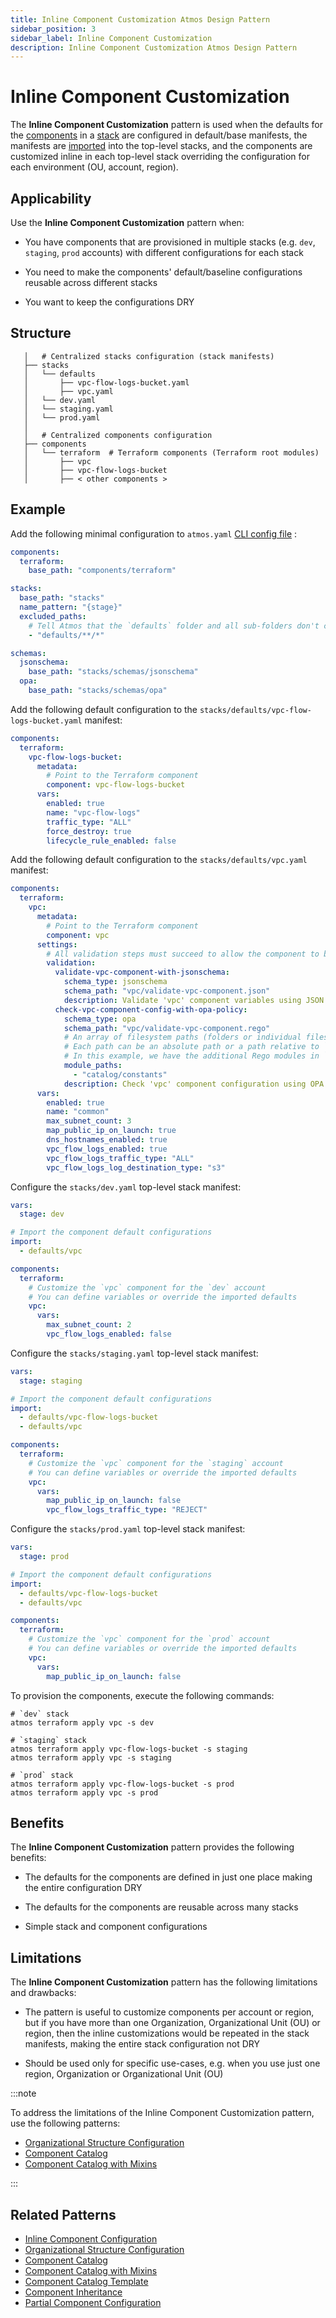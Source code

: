 ```yaml
---
title: Inline Component Customization Atmos Design Pattern
sidebar_position: 3
sidebar_label: Inline Component Customization
description: Inline Component Customization Atmos Design Pattern
---
```


# Inline Component Customization

The **Inline Component Customization** pattern is used when the defaults for the [components](/core-concepts/components) in
a [stack](/core-concepts/stacks)
are configured in default/base manifests, the manifests are [imported](/core-concepts/stacks/imports) into the top-level stacks, and the components
are customized inline in each top-level stack overriding the configuration for each environment (OU, account, region).

## Applicability

Use the **Inline Component Customization** pattern when:

- You have components that are provisioned in multiple stacks (e.g. `dev`, `staging`, `prod` accounts) with different configurations for each stack

- You need to make the components' default/baseline configurations reusable across different stacks

- You want to keep the configurations DRY

## Structure

```console
   │   # Centralized stacks configuration (stack manifests)
   ├── stacks
   │   └── defaults
   │       ├── vpc-flow-logs-bucket.yaml
   │       ├── vpc.yaml
   │   └── dev.yaml
   │   └── staging.yaml
   │   └── prod.yaml
   │  
   │   # Centralized components configuration
   ├── components
   │   └── terraform  # Terraform components (Terraform root modules)
   │       ├── vpc
   │       ├── vpc-flow-logs-bucket
   │       ├── < other components >
```

## Example

Add the following minimal configuration to `atmos.yaml` [CLI config file](/cli/configuration) :

```yaml title="atmos.yaml"
components:
  terraform:
    base_path: "components/terraform"

stacks:
  base_path: "stacks"
  name_pattern: "{stage}"
  excluded_paths:
    # Tell Atmos that the `defaults` folder and all sub-folders don't contain top-level stack manifests
    - "defaults/**/*"

schemas:
  jsonschema:
    base_path: "stacks/schemas/jsonschema"
  opa:
    base_path: "stacks/schemas/opa"
```

Add the following default configuration to the `stacks/defaults/vpc-flow-logs-bucket.yaml` manifest:

```yaml title="stacks/defaults/vpc-flow-logs-bucket.yaml"
components:
  terraform:
    vpc-flow-logs-bucket:
      metadata:
        # Point to the Terraform component
        component: vpc-flow-logs-bucket
      vars:
        enabled: true
        name: "vpc-flow-logs"
        traffic_type: "ALL"
        force_destroy: true
        lifecycle_rule_enabled: false
```

Add the following default configuration to the `stacks/defaults/vpc.yaml` manifest:

```yaml title="stacks/defaults/vpc.yaml"
components:
  terraform:
    vpc:
      metadata:
        # Point to the Terraform component
        component: vpc
      settings:
        # All validation steps must succeed to allow the component to be provisioned
        validation:
          validate-vpc-component-with-jsonschema:
            schema_type: jsonschema
            schema_path: "vpc/validate-vpc-component.json"
            description: Validate 'vpc' component variables using JSON Schema
          check-vpc-component-config-with-opa-policy:
            schema_type: opa
            schema_path: "vpc/validate-vpc-component.rego"
            # An array of filesystem paths (folders or individual files) to the additional modules for schema validation
            # Each path can be an absolute path or a path relative to `schemas.opa.base_path` defined in `atmos.yaml`
            # In this example, we have the additional Rego modules in `stacks/schemas/opa/catalog/constants`
            module_paths:
              - "catalog/constants"
            description: Check 'vpc' component configuration using OPA policy
      vars:
        enabled: true
        name: "common"
        max_subnet_count: 3
        map_public_ip_on_launch: true
        dns_hostnames_enabled: true
        vpc_flow_logs_enabled: true
        vpc_flow_logs_traffic_type: "ALL"
        vpc_flow_logs_log_destination_type: "s3"
```

Configure the `stacks/dev.yaml` top-level stack manifest:

```yaml title="stacks/dev.yaml"
vars:
  stage: dev

# Import the component default configurations
import:
  - defaults/vpc

components:
  terraform:
    # Customize the `vpc` component for the `dev` account
    # You can define variables or override the imported defaults
    vpc:
      vars:
        max_subnet_count: 2
        vpc_flow_logs_enabled: false
```

Configure the `stacks/staging.yaml` top-level stack manifest:

```yaml title="stacks/staging.yaml"
vars:
  stage: staging

# Import the component default configurations
import:
  - defaults/vpc-flow-logs-bucket
  - defaults/vpc

components:
  terraform:
    # Customize the `vpc` component for the `staging` account
    # You can define variables or override the imported defaults
    vpc:
      vars:
        map_public_ip_on_launch: false
        vpc_flow_logs_traffic_type: "REJECT"
```

Configure the `stacks/prod.yaml` top-level stack manifest:

```yaml title="stacks/prod.yaml"
vars:
  stage: prod

# Import the component default configurations
import:
  - defaults/vpc-flow-logs-bucket
  - defaults/vpc

components:
  terraform:
    # Customize the `vpc` component for the `prod` account
    # You can define variables or override the imported defaults
    vpc:
      vars:
        map_public_ip_on_launch: false
```

To provision the components, execute the following commands:

```shell
# `dev` stack
atmos terraform apply vpc -s dev

# `staging` stack
atmos terraform apply vpc-flow-logs-bucket -s staging
atmos terraform apply vpc -s staging

# `prod` stack
atmos terraform apply vpc-flow-logs-bucket -s prod
atmos terraform apply vpc -s prod
```

## Benefits

The **Inline Component Customization** pattern provides the following benefits:

- The defaults for the components are defined in just one place making the entire configuration DRY

- The defaults for the components are reusable across many stacks

- Simple stack and component configurations

## Limitations

The **Inline Component Customization** pattern has the following limitations and drawbacks:

- The pattern is useful to customize components per account or region, but if you have more than one Organization, Organizational Unit (OU) or region,
  then the inline customizations would be repeated in the stack manifests, making the entire stack configuration not DRY

- Should be used only for specific use-cases, e.g. when you use just one region, Organization or Organizational Unit (OU)

:::note

To address the limitations of the Inline Component Customization pattern, use the following patterns:

- [Organizational Structure Configuration](/design-patterns/organizational-structure-configuration)
- [Component Catalog](/design-patterns/component-catalog)
- [Component Catalog with Mixins](/design-patterns/component-catalog-with-mixins)

:::

## Related Patterns

- [Inline Component Configuration](/design-patterns/inline-component-configuration)
- [Organizational Structure Configuration](/design-patterns/organizational-structure-configuration)
- [Component Catalog](/design-patterns/component-catalog)
- [Component Catalog with Mixins](/design-patterns/component-catalog-with-mixins)
- [Component Catalog Template](/design-patterns/component-catalog-template)
- [Component Inheritance](/design-patterns/component-inheritance)
- [Partial Component Configuration](/design-patterns/partial-component-configuration)
